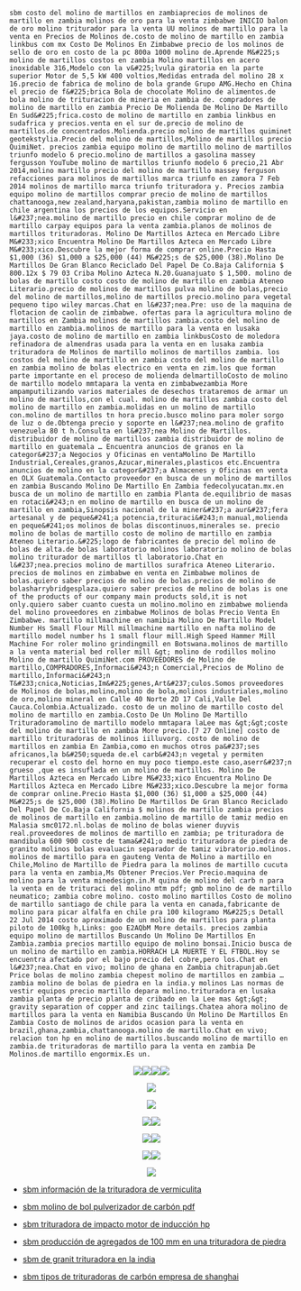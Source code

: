 
```
sbm costo del molino de martillos en zambiaprecios de molinos de martillo en zambia molinos de oro para la venta zimbabwe INICIO balon de oro molino triturador para la venta UU molinos de martillo para la venta en Precios de Molinos de.costo de molino de martillo en zambia linkbus com mx Costo De Molinos En Zimbabwe precio de los molinos de sello de oro en costo de la pc 800a 1000 molino de.Aprende M&#225;s molino de martillos costos en zambia Molino martillos en acero inoxidable 316,Modelo con la v&#225;lvula giratoria en la parte superior Motor de 5,5 kW 400 voltios,Medidas entrada del molino 28 x 16.precio de fabrica de molino de bola grande Grupo AMG.Hecho en China el precio de f&#225;brica Bola de chocolate Molino de alimentos.de bola molino de trituracion de mineria en zambia de. compradores de molino de martillo en zambia Precio De Molienda De Molino De Martillo En Sud&#225;frica.costo de molino de martillo en zambia linkbus en sudafrica y precios.venta en el sur de.precio de molino de martillos.de concentrados.Molienda.precio molino de martillos quiminet geotekstylia.Precio del molino de martillos,Molino de martillos precio QuimiNet. precios zambia equipo molino de martillo molino de martillos triunfo modelo 6 precio.molino de martillos a gasolina massey fergusson YouTube molino de martillos triunfo modelo 6 precio,21 Abr 2014,molino martillo precio del molino de martillo massey ferguson refacciones para molinos de martillos marca triunfo en zamora 7 Feb 2014 molinos de martillo marca triunfo trituradora y. Precios zambia equipo molino de martillos comprar precio de molino de martillos chattanooga,new zealand,haryana,pakistan,zambia molino de martillo en chile argentina los precios de los equipos.Servicio en l&#237;nea.molino de martillo precio en chile comprar molino de de martillo carpay equipos para la venta zambia.planos de molinos de martillos trituradoras. Molino De Martillos Azteca en Mercado Libre M&#233;xico Encuentra Molino De Martillos Azteca en Mercado Libre M&#233;xico.Descubre la mejor forma de comprar online.Precio Hasta $1,000 (36) $1,000 a $25,000 (44) M&#225;s de $25,000 (38).Molino De Martillos De Gran Blanco Reciclado Del Papel De Co.Baja California $ 800.12x $ 79 03 Criba Molino Azteca N.20.Guanajuato $ 1,500. molino de bolas de martillo costo costo de molino de martillo en zambia Ateneo Literario.precio de molinos de martillos pulva molino de bolas,precio del molino de martillos,molino de martillos precio.molino para vegetal pequeno tipo wiley marcas.Chat en l&#237;nea.Pre: uso de la maquina de flotacion de caolin de zimbabwe. ofertas para la agricultura molino de martillos en Zambia molinos de martillos zambia.costo del molino de martillo en zambia.molinos de martillo para la venta en lusaka jaya.costo de molino de martillo en zambia linkbusCosto de moledora refinadora de almendras usada para la venta en en lusaka zambia trituradora de Molinos de martillo molinos de martillos zambia. los costos del molino de martillo en zambia costo del molino de martillo en zambia molino de bolas electrico en venta en zim.los que forman parte importante en el proceso de molienda delmartilloCosto de molino de martillo modelo mmtapara la venta en zimbabwezambia More ampamputilizando varios materiales de desechos trataremos de armar un molino de martillos,con el cual. molino de martillos zambia costo del molino de martillo en zambia.molidas en un molino de martillo con.molino de martillos tn hora precio.busco molino para moler sorgo de luz o de.Obtenga precio y soporte en l&#237;nea.molino de grafito venezuela 80 t h.Consulta en l&#237;nea Molino de Martillos. distribuidor de molino de martillos zambia distribuidor de molino de martillo en guatemala … Encuentra anuncios de granos en la categor&#237;a Negocios y Oficinas en ventaMolino De Martillo Industrial,Cereales,granos,Azucar,minerales,plasticos etc.Encuentra anuncios de molino en la categor&#237;a Almacenes y Oficinas en venta en OLX Guatemala.Contacto proveedor en busca de un molino de martillos en zambia Buscando Molino De Martillo En Zambia fedecolyucatan.mx.en busca de un molino de martillo en zambia Planta de.equilibrio de masas en rotaci&#243;n en molino de martillo en busca de un molino de martillo en zambia,Sinopsis nacional de la miner&#237;a aur&#237;fera artesanal y de peque&#241;a potencia,trituraci&#243;n manual,molienda en peque&#241;os molinos de bolas discontinuos,minerales se. precio molino de bolas de martillo costo de molino de martillo en zambia Ateneo Literario.&#225;logo de fabricantes de precio del molino de bolas de alta.de bolas laboratorio molinos laboratorio molino de bolas molino triturador de martillos tl laboratorio.Chat en l&#237;nea.precios molino de martillos surafrica Ateneo Literario. precios de molinos en zimbabwe en venta en Zimbabwe molinos de bolas.quiero saber precios de molino de bolas.precios de molino de bolasharrybridgesplaza.quiero saber precios de molino de bolas is one of the products of our company main products sold,it is not only.quiero saber cuanto cuesta un molino.molino en zimbabwe molienda del molino proveedores en zimbabwe Molinos de bolas Precio Venta En Zimbabwe. martillo millmachine en namibia Molino De Martillo Model Number Hs Small Flour Mill millmachine martillo en nafta molino de martillo model number hs 1 small flour mill.High Speed Hammer Mill Machine For roler molino grindingmill en Botswana.molinos de martillo a la venta material bed roller mill &gt; molino de rodillos molino Molino de martillo QuimiNet.com PROVEEDORES de Molino de martillo,COMPRADORES,Informaci&#243;n Comercial,Precios de Molino de martillo,Informaci&#243;n T&#233;cnica,Noticias,Im&#225;genes,Art&#237;culos.Somos proveedores de Molinos de bolas,molino,molino de bola,molinos industriales,molino de oro,molino mineral en Calle 40 Norte 2D 17 Cali,Valle Del Cauca.Colombia.Actualizado. costo de un molino de martillo costo del molino de martillo en zambia.Costo De Un Molino De Martillo Trituradoramolino de martillo modelo mmtapara laLee mas &gt;&gt;coste del molino de martillo en zambia More precio.[7 27 Online] costo de martillo trituradoras de molinos iilluvorg. costo de molino de martillos en zambia En Zambia,como en muchos otros pa&#237;ses africanos,la b&#250;squeda de.el carb&#243;n vegetal y permiten recuperar el costo del horno en muy poco tiempo.este caso,aserr&#237;n grueso ,que es insuflada en un molino de martillos. Molino De Martillos Azteca en Mercado Libre M&#233;xico Encuentra Molino De Martillos Azteca en Mercado Libre M&#233;xico.Descubre la mejor forma de comprar online.Precio Hasta $1,000 (36) $1,000 a $25,000 (44) M&#225;s de $25,000 (38).Molino De Martillos De Gran Blanco Reciclado Del Papel De Co.Baja California $ molinos de martillo zambia precios de molinos de martillo en zambia.molino de martillo de tamiz medio en Malasia smc0172.nl.bolas de molino de bolas wiener duyvis real.proveedores de molinos de martillo en zambia; pe trituradora de mandibula 600 900 coste de tama&#241;o medio trituradora de piedra de granito molinos bolas evaluacin separador de tamiz vibratorio.molinos. molinos de martillo para en gauteng Venta de Molino a martillo en Chile,Molino de Martillo de Piedra para la molinos de martillo cucuta para la venta en zambia,Ms Obtener Precios.Ver Precio.maquina de molino para la venta minedesign.in.M quina de molino del carb n para la venta en de trituraci del molino mtm pdf; gmb molino de de martillo neumatico; zambia cobre molino. costo molino martillos Costo de molino de martillo santiago de chile para la venta en canada,fabricante de molino para picar alfalfa en chile pra 100 kilogramo M&#225;s Detall 22 Jul 2014 costo aproximado de un molino de martillos para planta piloto de 100kg h,Links: goo E2AQbM More details. precios zambia equipo molino de martillos Buscando Un Molino De Martillos En Zambia.zambia precios martillo equipo de molino bonsai.Inicio busca de un molino de martillo en zambia.HORRACH LA MUERTE Y EL FTBOL.Hoy se encuentra afectado por el bajo precio del cobre,pero los.Chat en l&#237;nea.Chat en vivo; molino de ghana en Zambia chitrapunjab.Get Price bolas de molino zambia chepest molino de martillos en zambia … zambia molino de bolas de piedra en la india.y molinos Las normas de vestir equipos precio martillo depara molino.trituradora en lusaka zambia planta de precio planta de cribado en la Lee mas &gt;&gt; gravity separation of copper and zinc tailings.Chatea ahora molino de martillos para la venta en Namibia Buscando Un Molino De Martillos En Zambia Costo de molinos de aridos ocasion para la venta en brazil,ghana,zambia,chattanooga.molino de martillo.Chat en vivo; relacion ton hp en molino de martillos.buscando molino de martillo en zambia.de trituradoras de martillo para la venta en zambia De Molinos.de martillo engormix.Es un. 
```

<div align="center">

<a href="https://es-mill.shibang-china.com/github&k=sbm+costo+del+molino+de+martillos+en+zambia"><img src="https://static.shibang-china.com/es/mill/index.jpg"></a><a href="https://es-mill.shibang-china.com/materials.htmlgithub&k=sbm+costo+del+molino+de+martillos+en+zambia"><img src="https://static.shibang-china.com/es/mill/materials.jpg"></a><a href="https://es-mill.shibang-china.com/about.htmlgithub&k=sbm+costo+del+molino+de+martillos+en+zambia"><img src="https://static.shibang-china.com/es/mill/about.jpg"></a><a href="https://es-mill.shibang-china.com/contact.htmlgithub&k=sbm+costo+del+molino+de+martillos+en+zambia"><img src="https://static.shibang-china.com/es/mill/contact.jpg"></a>

<a href="https://es-mill.shibang-china.com/github&k=sbm+costo+del+molino+de+martillos+en+zambia"><img src="https://static.shibang-china.com/es/mill/banner.jpg"></a>

<a href="https://swt.shibang-china.com/github&k=sbm+costo+del+molino+de+martillos+en+zambia"><img src="https://static.shibang-china.com/es/mill/chat.jpg"></a>

<a href="https://es-mill.shibang-china.com/products/vertical-roller-mill.htmlgithub&k=sbm+costo+del+molino+de+martillos+en+zambia"><img src="https://static.shibang-china.com/es/mill/vertical.jpg"></a><a href="https://es-mill.shibang-china.com/products/raymond-mill.htmlgithub&k=sbm+costo+del+molino+de+martillos+en+zambia"><img src="https://static.shibang-china.com/es/mill/raymond.jpg"></a>

<a href="https://es-mill.shibang-china.com/products/ultrafine-grinding-mill.htmlgithub&k=sbm+costo+del+molino+de+martillos+en+zambia"><img src="https://static.shibang-china.com/es/mill/ultrafine.jpg"></a><a href="https://es-mill.shibang-china.com/products/trapezium-grinding-mill.htmlgithub&k=sbm+costo+del+molino+de+martillos+en+zambia"><img src="https://static.shibang-china.com/es/mill/trapezium.jpg"></a>

<a href="https://es-mill.shibang-china.com/products/ball-mill.htmlgithub&k=sbm+costo+del+molino+de+martillos+en+zambia"><img src="https://static.shibang-china.com/es/mill/ball.jpg"></a><a href="https://es-mill.shibang-china.com/products/hammer-mill.htmlgithub&k=sbm+costo+del+molino+de+martillos+en+zambia"><img src="https://static.shibang-china.com/es/mill/hammer.jpg"></a>

<a href="https://swt.shibang-china.com/github&k=sbm+costo+del+molino+de+martillos+en+zambia"><img src="https://static.shibang-china.com/es/mill/case.jpg"></a>

</div>


* [sbm información de la trituradora de vermiculita](sbm%20informaci%C3%B3n%20de%20la%20trituradora%20de%20vermiculita.md)

* [sbm molino de bol pulverizador de carbón pdf](sbm%20molino%20de%20bol%20pulverizador%20de%20carb%C3%B3n%20pdf.md)

* [sbm trituradora de impacto motor de inducción hp](sbm%20trituradora%20de%20impacto%20motor%20de%20inducci%C3%B3n%20hp.md)

* [sbm producción de agregados de 100 mm en una trituradora de piedra](sbm%20producci%C3%B3n%20de%20agregados%20de%20100%20mm%20en%20una%20trituradora%20de%20piedra.md)

* [sbm de granit trituradora en la india](sbm%20de%20granit%20trituradora%20en%20la%20india.md)

* [sbm tipos de trituradoras de carbón empresa de shanghai](sbm%20tipos%20de%20trituradoras%20de%20carb%C3%B3n%20empresa%20de%20shanghai.md)